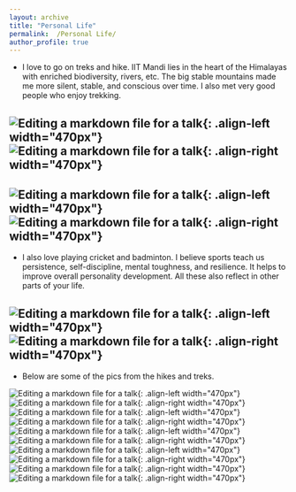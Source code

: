 ```yaml
---
layout: archive
title: "Personal Life"
permalink:  /Personal Life/
author_profile: true
---
```


* I love to go on treks and hike. IIT Mandi lies in the heart of the Himalayas with enriched biodiversity, rivers, etc. The big stable mountains made me more silent, stable, and conscious over time. I also met very good people who enjoy trekking.

![Editing a markdown file for a talk](/images/DSC_0231.png){: .align-left width="470px"} 
![Editing a markdown file for a talk](/images/DSC_0235.png){: .align-right width="470px"}
---

![Editing a markdown file for a talk](/images/1.png){: .align-left width="470px"} 
![Editing a markdown file for a talk](/images/2.png){: .align-right width="470px"}
---

* I also love playing cricket and badminton. I believe sports teach us persistence, self-discipline, mental toughness, and resilience. It helps to improve overall personality development. All these also reflect in other parts of your life. 

![Editing a markdown file for a talk](/images/13.png){: .align-left width="470px"} 
![Editing a markdown file for a talk](/images/14.png){: .align-right width="470px"}
---

* Below are some of the pics from the hikes and treks.

![Editing a markdown file for a talk](/images/3.png){: .align-left width="470px"} 
![Editing a markdown file for a talk](/images/4.png){: .align-right width="470px"}
![Editing a markdown file for a talk](/images/5.png){: .align-left width="470px"} 
![Editing a markdown file for a talk](/images/6.png){: .align-right width="470px"}
![Editing a markdown file for a talk](/images/9.png){: .align-left width="470px"} 
![Editing a markdown file for a talk](/images/10.png){: .align-right width="470px"}
![Editing a markdown file for a talk](/images/7.png){: .align-left width="470px"} 
![Editing a markdown file for a talk](/images/8.png){: .align-right width="470px"}
![Editing a markdown file for a talk](/images/12.png){: .align-right width="470px"}
![Editing a markdown file for a talk](/images/15.png){: .align-right width="470px"}





   



